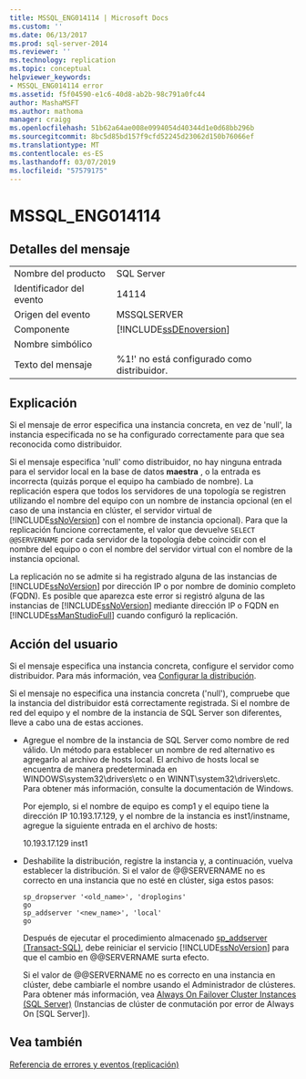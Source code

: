 ```yaml
---
title: MSSQL_ENG014114 | Microsoft Docs
ms.custom: ''
ms.date: 06/13/2017
ms.prod: sql-server-2014
ms.reviewer: ''
ms.technology: replication
ms.topic: conceptual
helpviewer_keywords:
- MSSQL_ENG014114 error
ms.assetid: f5f04590-e1c6-40d8-ab2b-98c791a0fc44
author: MashaMSFT
ms.author: mathoma
manager: craigg
ms.openlocfilehash: 51b62a64ae008e0994054d40344d1e0d68bb296b
ms.sourcegitcommit: 8bc5d85bd157f9cfd52245d23062d150b76066ef
ms.translationtype: MT
ms.contentlocale: es-ES
ms.lasthandoff: 03/07/2019
ms.locfileid: "57579175"
---
```

# <a name="mssqleng014114"></a>MSSQL_ENG014114
    
## <a name="message-details"></a>Detalles del mensaje  
  
|||  
|-|-|  
|Nombre del producto|SQL Server|  
|Identificador del evento|14114|  
|Origen del evento|MSSQLSERVER|  
|Componente|[!INCLUDE[ssDEnoversion](../../includes/ssdenoversion-md.md)]|  
|Nombre simbólico||  
|Texto del mensaje|%1!' no está configurado como distribuidor.|  
  
## <a name="explanation"></a>Explicación  
 Si el mensaje de error especifica una instancia concreta, en vez de 'null', la instancia especificada no se ha configurado correctamente para que sea reconocida como distribuidor.  
  
 Si el mensaje especifica 'null' como distribuidor, no hay ninguna entrada para el servidor local en la base de datos **maestra** , o la entrada es incorrecta (quizás porque el equipo ha cambiado de nombre). La replicación espera que todos los servidores de una topología se registren utilizando el nombre del equipo con un nombre de instancia opcional (en el caso de una instancia en clúster, el servidor virtual de [!INCLUDE[ssNoVersion](../../includes/ssnoversion-md.md)] con el nombre de instancia opcional). Para que la replicación funcione correctamente, el valor que devuelve `SELECT @@SERVERNAME` por cada servidor de la topología debe coincidir con el nombre del equipo o con el nombre del servidor virtual con el nombre de la instancia opcional.  
  
 La replicación no se admite si ha registrado alguna de las instancias de [!INCLUDE[ssNoVersion](../../includes/ssnoversion-md.md)] por dirección IP o por nombre de dominio completo (FQDN). Es posible que aparezca este error si registró alguna de las instancias de [!INCLUDE[ssNoVersion](../../includes/ssnoversion-md.md)] mediante dirección IP o FQDN en [!INCLUDE[ssManStudioFull](../../includes/ssmanstudiofull-md.md)] cuando configuró la replicación.  
  
## <a name="user-action"></a>Acción del usuario  
 Si el mensaje especifica una instancia concreta, configure el servidor como distribuidor. Para más información, vea [Configurar la distribución](configure-distribution.md).  
  
 Si el mensaje no especifica una instancia concreta ('null'), compruebe que la instancia del distribuidor está correctamente registrada. Si el nombre de red del equipo y el nombre de la instancia de SQL Server son diferentes, lleve a cabo una de estas acciones.  
  
-   Agregue el nombre de la instancia de SQL Server como nombre de red válido. Un método para establecer un nombre de red alternativo es agregarlo al archivo de hosts local. El archivo de hosts local se encuentra de manera predeterminada en WINDOWS\system32\drivers\etc o en WINNT\system32\drivers\etc. Para obtener más información, consulte la documentación de Windows.  
  
     Por ejemplo, si el nombre de equipo es comp1 y el equipo tiene la dirección IP 10.193.17.129, y el nombre de la instancia es inst1/instname, agregue la siguiente entrada en el archivo de hosts:  
  
     10.193.17.129 inst1  
  
-   Deshabilite la distribución, registre la instancia y, a continuación, vuelva establecer la distribución. Si el valor de @@SERVERNAME no es correcto en una instancia que no esté en clúster, siga estos pasos:  
  
    ```  
    sp_dropserver '<old_name>', 'droplogins'  
    go  
    sp_addserver '<new_name>', 'local'  
    go  
    ```  
  
     Después de ejecutar el procedimiento almacenado [sp_addserver &#40;Transact-SQL&#41;](/sql/relational-databases/system-stored-procedures/sp-addserver-transact-sql), debe reiniciar el servicio [!INCLUDE[ssNoVersion](../../includes/ssnoversion-md.md)] para que el cambio en @@SERVERNAME surta efecto.  
  
     Si el valor de @@SERVERNAME no es correcto en una instancia en clúster, debe cambiarle el nombre usando el Administrador de clústeres. Para obtener más información, vea [Always On Failover Cluster Instances (SQL Server)](../../sql-server/failover-clusters/windows/always-on-failover-cluster-instances-sql-server.md) (Instancias de clúster de conmutación por error de Always On [SQL Server]).  
  
## <a name="see-also"></a>Vea también  
 [Referencia de errores y eventos &#40;replicación&#41;](errors-and-events-reference-replication.md)  
  
  
